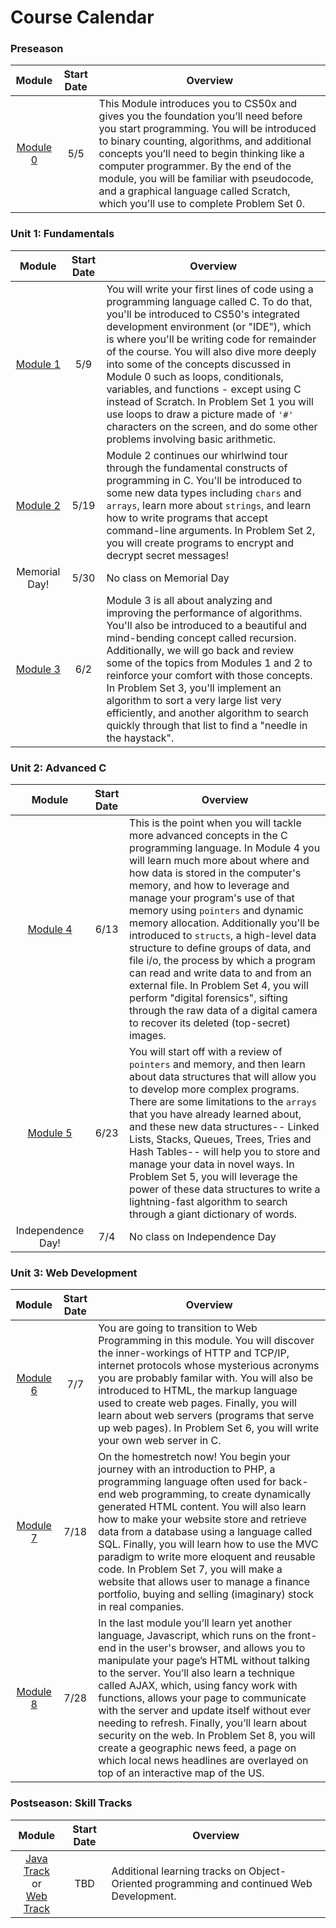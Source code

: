 # Course Calendar

### Preseason
|Module | Start Date | Overview |
| :-------------: | :-----: |-------------|
| [Module 0](./module0) | 5/5 | This Module introduces you to CS50x and gives you the foundation you’ll need before you start programming. You will be introduced to binary counting, algorithms, and additional concepts you’ll need to begin thinking like a computer programmer. By the end of the module, you will be familiar with pseudocode, and a graphical language called Scratch, which you'll use to complete Problem Set 0. |

### Unit 1: Fundamentals
|Module | Start Date | Overview |
| :-------------: | :-----: |-------------|
| [Module 1](./cs50/unit1-fundamentals/module1) | 5/9 | You will write your first lines of code using a programming language called C. To do that, you'll be introduced to CS50's integrated development environment (or "IDE"), which is where you'll be writing code for remainder of the course. You will also dive more deeply into some of the concepts discussed in Module 0 such as loops, conditionals, variables, and functions - except using C instead of Scratch. In Problem Set 1 you will use loops to draw a picture made of `'#'` characters on the screen, and do some other problems involving basic arithmetic. |
| [Module 2](./cs50/unit1-fundamentals/module2) | 5/19 | Module 2 continues our whirlwind tour through the fundamental constructs of programming in C. You'll be introduced to some new data types including `chars` and `arrays`, learn more about `strings`, and learn how to write programs that accept command-line arguments.  In Problem Set 2, you will create programs to encrypt and decrypt secret messages! |
Memorial Day! | 5/30 | No class on Memorial Day
| [Module 3](./cs50/unit1-fundamentals/module3) | 6/2 | Module 3 is all about analyzing and improving the performance of algorithms. You'll also be introduced to a beautiful and mind-bending concept called recursion. Additionally, we will go back and review some of the topics from Modules 1 and 2 to reinforce your comfort with those concepts. In Problem Set 3, you'll implement an algorithm to sort a very large list very efficiently, and another algorithm to search quickly through that list to find a "needle in the haystack".

### Unit 2: Advanced C
|Module | Start Date | Overview |
| :-------------: | :-----: |-------------|
| [Module 4](./cs50/unit2-advanced-c/module4) | 6/13 | This is the point when you will tackle more advanced concepts in the C programming language. In Module 4 you will learn much more about where and how data is stored in the computer's memory, and how to leverage and manage your program's use of that memory using `pointers` and dynamic memory allocation. Additionally you'll be introduced to `structs`, a high-level data structure to define groups of data, and file i/o, the process by which a program can read and write data to and from an external file. In Problem Set 4, you will perform "digital forensics", sifting through the raw data of a digital camera to recover its deleted (top-secret) images. |
| [Module 5](./cs50/unit2-advanced-c/module5) | 6/23 | You will start off with a review of `pointers` and memory, and then learn about data structures that will allow you to develop more complex programs. There are some limitations to the `arrays` that you have already learned about, and these new data structures-- Linked Lists, Stacks, Queues, Trees, Tries and Hash Tables-- will help you to store and manage your data in novel ways. In Problem Set 5, you will leverage the power of these data structures to write a lightning-fast algorithm to search through a giant dictionary of words. |
Independence Day! | 7/4 | No class on Independence Day

### Unit 3: Web Development
|Module | Start Date | Overview |
| :-------------: | :-----: |-------------|
| [Module 6](./cs50/unit3-web/module6) | 7/7 | You are going to transition to Web Programming in this module. You will discover the inner-workings of HTTP and TCP/IP, internet protocols whose mysterious acronyms you are probably familar with. You will also be introduced to HTML, the markup language used to create web pages. Finally, you will learn about web servers (programs that serve up web pages). In Problem Set 6, you will write your own web server in C.|
| [Module 7](./cs50/unit3-web/module7) | 7/18 | On the homestretch now! You begin your journey with an introduction to PHP, a programming language often used for back-end web programming, to create dynamically generated HTML content. You will also learn how to make your website store and retrieve data from a database using a language called SQL. Finally, you will learn how to use the MVC paradigm to write more eloquent and reusable code. In Problem Set 7, you will make a website that allows user to manage a finance portfolio, buying and selling (imaginary) stock in real companies. |
| [Module 8](./cs50/unit3-web/module8) | 7/28 | In the last module you’ll learn yet another language, Javascript, which runs on the front-end in the user's browser, and allows you to manipulate your page’s HTML without talking to the server. You’ll also learn a technique called AJAX, which, using fancy work with functions, allows your page to communicate with the server and update itself without ever needing to refresh. Finally, you’ll learn about security on the web. In Problem Set 8, you will create a geographic news feed, a page on which local news headlines are overlayed on top of an interactive map of the US.|


### Postseason: Skill Tracks
|Module | Start Date | Overview |
| :-------------: | :-----: |-------------|
[Java Track](./postseason/java-track) <br/> or <br/> [Web Track](./postseason/web-track) | TBD | Additional learning tracks on Object-Oriented programming and continued Web Development.
 

